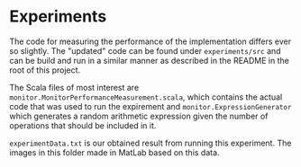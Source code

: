 # Experiments

The code for measuring the performance of the implementation differs ever so slightly. The "updated" code can be found under `experiments/src` and can be build and run in a similar manner as described in the README in the root of this project.

The Scala files of most interest are `monitor.MonitorPerformanceMeasurement.scala`, which contains the actual code that was used to run the expirement and `monitor.ExpressionGenerator` which generates a random arithmetic expression given the number of operations that should be included in it.

`experimentData.txt` is our obtained result from running this experiment. The images in this folder made in MatLab based on this data.
